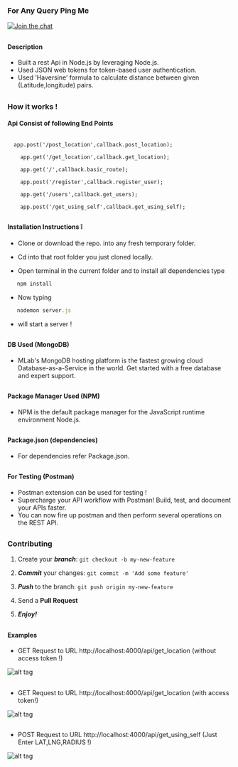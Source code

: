 ### For Any Query Ping Me

[![Join the chat](https://img.shields.io/badge/gitter-join%20chat%20%E2%86%92-brightgreen.svg)](https://gitter.im/divyanshu001)

##

#### Description 
* Built a rest Api in Node.js by leveraging Node.js.
* Used JSON web tokens for token-based user authentication.
* Used ‘Haversine’ formula to calculate distance between given (Latitude,longitude) pairs.

##

### How it works !
#### Api Consist of following End Points

```

  app.post('/post_location',callback.post_location);

	app.get('/get_location',callback.get_location);

	app.get('/',callback.basic_route);

	app.post('/register',callback.register_user);

	app.get('/users',callback.get_users);

	app.post('/get_using_self',callback.get_using_self);

```


##

#### Installation Instructions :grey_exclamation:

* Clone or download the repo. into any fresh temporary folder.

* Cd into that root folder you just cloned locally.

* Open terminal in the current folder and to install all dependencies type 

```javascript
   npm install 
```

* Now typing 

```javascript
   nodemon server.js
```

* will start a server !

##

#### DB Used (MongoDB)

* MLab's MongoDB hosting platform is the fastest growing cloud Database-as-a-Service in the world. Get started with a free database and expert support.

##

#### Package Manager Used (NPM)

* NPM is the default package manager for the JavaScript runtime environment Node.js.

##

#### Package.json (dependencies)
  
* For dependencies refer Package.json.

##

#### For Testing (Postman)

* Postman extension can be used for testing !
* Supercharge your API workflow with Postman! Build, test, and document your APIs faster.
* You can now fire up postman and then perform several operations on the REST API.

##

### Contributing

1. Create your **_branch_**: `git checkout -b my-new-feature`

2. **_Commit_** your changes: `git commit -m 'Add some feature'`

3. **_Push_** to the branch: `git push origin my-new-feature`

4. Send a **Pull Request**

5. **_Enjoy!_**

##


#### Examples

* GET Request to URL http://localhost:4000/api/get_location    (without access token !)

![alt tag](https://github.com/divyanshu-rawat/task/blob/master/snapshots/without_access_token.png)

##

* GET Request to URL http://localhost:4000/api/get_location    (with access token!)

![alt tag](https://github.com/divyanshu-rawat/task/blob/master/snapshots/with_access_token.png)

##

* POST Request to URL http://localhost:4000/api/get_using_self  (Just Enter LAT,LNG,RADIUS !)

![alt tag](https://github.com/divyanshu-rawat/task/blob/master/snapshots/get_using_self.png)

##
